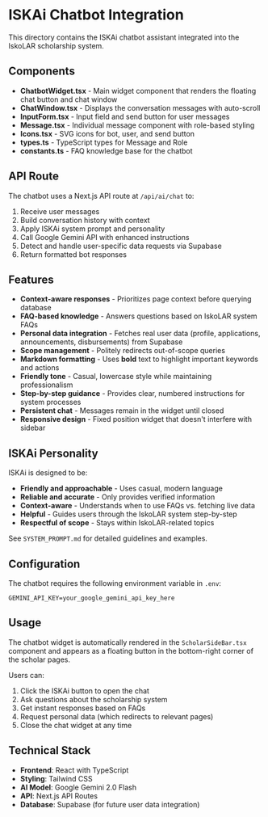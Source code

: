 # ISKAi Chatbot Integration

This directory contains the ISKAi chatbot assistant integrated into the IskoLAR scholarship system.

## Components

- **ChatbotWidget.tsx** - Main widget component that renders the floating chat button and chat window
- **ChatWindow.tsx** - Displays the conversation messages with auto-scroll
- **InputForm.tsx** - Input field and send button for user messages
- **Message.tsx** - Individual message component with role-based styling
- **Icons.tsx** - SVG icons for bot, user, and send button
- **types.ts** - TypeScript types for Message and Role
- **constants.ts** - FAQ knowledge base for the chatbot

## API Route

The chatbot uses a Next.js API route at `/api/ai/chat` to:
1. Receive user messages
2. Build conversation history with context
3. Apply ISKAi system prompt and personality
4. Call Google Gemini API with enhanced instructions
5. Detect and handle user-specific data requests via Supabase
6. Return formatted bot responses

## Features

- **Context-aware responses** - Prioritizes page context before querying database
- **FAQ-based knowledge** - Answers questions based on IskoLAR system FAQs
- **Personal data integration** - Fetches real user data (profile, applications, announcements, disbursements) from Supabase
- **Scope management** - Politely redirects out-of-scope queries
- **Markdown formatting** - Uses **bold** text to highlight important keywords and actions
- **Friendly tone** - Casual, lowercase style while maintaining professionalism
- **Step-by-step guidance** - Provides clear, numbered instructions for system processes
- **Persistent chat** - Messages remain in the widget until closed
- **Responsive design** - Fixed position widget that doesn't interfere with sidebar

## ISKAi Personality

ISKAi is designed to be:
- **Friendly and approachable** - Uses casual, modern language
- **Reliable and accurate** - Only provides verified information
- **Context-aware** - Understands when to use FAQs vs. fetching live data
- **Helpful** - Guides users through the IskoLAR system step-by-step
- **Respectful of scope** - Stays within IskoLAR-related topics

See `SYSTEM_PROMPT.md` for detailed guidelines and examples.

## Configuration

The chatbot requires the following environment variable in `.env`:

```
GEMINI_API_KEY=your_google_gemini_api_key_here
```

## Usage

The chatbot widget is automatically rendered in the `ScholarSideBar.tsx` component and appears as a floating button in the bottom-right corner of the scholar pages.

Users can:
1. Click the ISKAi button to open the chat
2. Ask questions about the scholarship system
3. Get instant responses based on FAQs
4. Request personal data (which redirects to relevant pages)
5. Close the chat widget at any time

## Technical Stack

- **Frontend**: React with TypeScript
- **Styling**: Tailwind CSS
- **AI Model**: Google Gemini 2.0 Flash
- **API**: Next.js API Routes
- **Database**: Supabase (for future user data integration)
